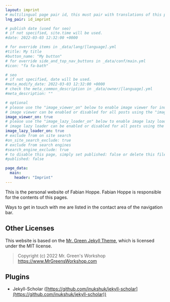 ```yaml
---
layout: imprint
# multilingual page pair id, this must pair with translations of this page. (This name must be unique)
lng_pair: id_imprint

# publish date (used for seo)
# if not specified, site.time will be used.
#date: 2022-03-03 12:32:00 +0000

# for override items in _data/lang/[language].yml
#title: My title
#button_name: "My button"
# for override side_and_top_nav_buttons in _data/conf/main.yml
#icon: "fa fa-bath"

# seo
# if not specified, date will be used.
#meta_modify_date: 2022-03-03 12:32:00 +0000
# check the meta_common_description in _data/owner/[language].yml
#meta_description: ""

# optional
# please use the "image_viewer_on" below to enable image viewer for individual pages or posts (_posts/ or [language]/_posts folders).
# image viewer can be enabled or disabled for all posts using the "image_viewer_posts: true" setting in _data/conf/main.yml.
image_viewer_on: true
# please use the "image_lazy_loader_on" below to enable image lazy loader for individual pages or posts (_posts/ or [language]/_posts folders).
# image lazy loader can be enabled or disabled for all posts using the "image_lazy_loader_posts: true" setting in _data/conf/main.yml.
image_lazy_loader_on: true
# exclude from on site search
#on_site_search_exclude: true
# exclude from search engines
#search_engine_exclude: true
# to disable this page, simply set published: false or delete this file
#published: false

page_data:
  main:
    header: "Imprint"
---
```

This is the personal website of Fabian Hoppe. Fabian Hoppe is responsible for the contents of this pages. 

Ways to get in touch with me are listed in the contact area of the navigation bar. 


## Other Licenses
This website is based on the [Mr. Green Jekyll Theme](https://github.com/MrGreensWorkshop/MrGreen-JekyllTheme), which is licensed under the MIT license.  
> Copyright (c) 2022 Mr. Green's Workshop https://www.MrGreensWorkshop.com

## Plugins
* Jekyll-Scholar ([https://github.com/inukshuk/jekyll-scholar](https://github.com/inukshuk/jekyll-scholar))
